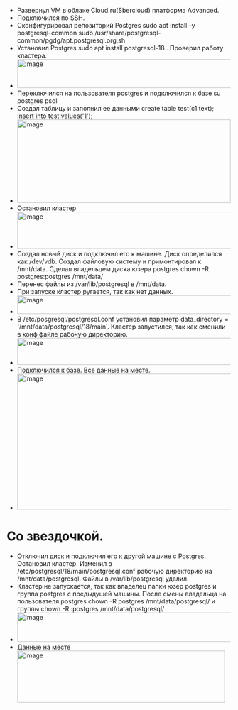 - Развернул VM в облаке Cloud.ru(Sbercloud) платформа Advanced.
- Подключился по SSH.
- Сконфигурировал репозиторий Postgres sudo apt install -y postgresql-common sudo /usr/share/postgresql-common/pgdg/apt.postgresql.org.sh
- Установил Postgres sudo apt install postgresql-18 . Проверил работу кластера.
- <img width="1077" height="65" alt="image" src="https://github.com/user-attachments/assets/16b5ff6a-b4e6-4aaf-8187-344152d6d277" />
- Переключился на пользователя postgres и подключился к базе su postgres     psql
- Создал таблицу и заполнил ее данными  create table test(c1 text);   insert into test values('1');
- <img width="480" height="188" alt="image" src="https://github.com/user-attachments/assets/6fe38621-5724-4b64-b19d-05cb857b0ffb" />
- Остановил кластер
- <img width="1145" height="83" alt="image" src="https://github.com/user-attachments/assets/83e19c9b-5ce3-4e11-935d-6afd4be4123e" />
- Создал новый диск и подключил его к машине. Диск определился как /dev/vdb. Создал файловую систему и примонтировал к /mnt/data. Сделал владельцем диска юзера postgres   chown -R postgres:postgres /mnt/data/
- Перенес файлы из /var/lib/postgresql в /mnt/data.
- При запуске кластер ругается, так как нет данных.
- <img width="721" height="42" alt="image" src="https://github.com/user-attachments/assets/d30baf00-c04a-4604-8662-9a70a09a96bf" />
- В /etc/posgresql/postgresql.conf установил параметр data_directory = '/mnt/data/postgresql/18/main'. Кластер запустился, так как сменили в конф файле рабочую директорию.
-  <img width="1326" height="61" alt="image" src="https://github.com/user-attachments/assets/46cae886-cdc8-4eee-be22-12d90a3a6b65" />
- Подключился к базе. Все данные на месте.
- <img width="545" height="307" alt="image" src="https://github.com/user-attachments/assets/bba7f2db-df81-4311-b0fd-1c23bc58005f" />
# Со звездочкой.
- Отключил диск и подключил его к другой машине с Postgres. Остановил кластер. Изменил в /etc/postgresql/18/main/postgresql.conf рабочую директорию на /mnt/data/postgresql. Файлы в /var/lib/postgresql удалил.
- Кластер не запускается, так как владелец папки юзер postgres и группа postgres с предыдущей машины. После смены владельца на пользователя postgres chown -R postgres /mnt/data/postgresql/  и группы    chown -R :postgres /mnt/data/postgresql/
-  <img width="1065" height="66" alt="image" src="https://github.com/user-attachments/assets/92083451-ca4f-4044-a2fb-2ec8a4d45a0b" />
- Данные на месте <img width="467" height="117" alt="image" src="https://github.com/user-attachments/assets/b78f1459-8bad-4e85-96c3-e30415c17746" />



